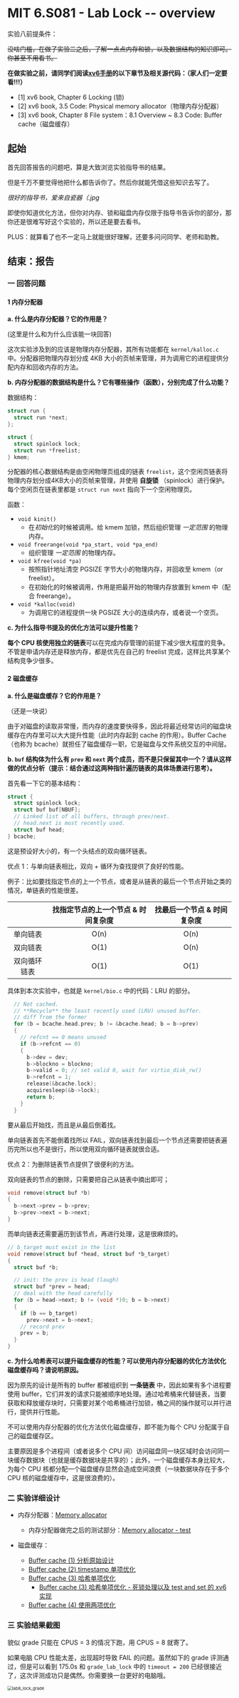 # MIT 6.S081 - Lab Lock -- overview

实验八前提条件：

~~没啥门槛，在做了实验二之后，了解一点点内存和锁，以及数据结构的知识即可。你甚至不用看书。~~

**在做实验之前，请同学们阅读[xv6手册](https://pdos.csail.mit.edu/6.828/2020/xv6/book-riscv-rev1.pdf)的以下章节及相关源代码：（家人们一定要看!!!）**

- [1] xv6 book, Chapter 6 Locking (锁)
- [2] xv6 book, 3.5 Code: Physical memory allocator（物理内存分配器）
- [3] xv6 book, Chapter 8 File system：8.1 Overview ~ 8.3 Code: Buffer cache（磁盘缓存）

## 起始

首先回答报告的问题吧，算是大致浏览实验指导书的结果。

但是千万不要觉得他把什么都告诉你了。然后你就能凭借这些知识去写了。

*很好的指导书，爱来自瓷器（.jpg*

即使你知道优化方法，但你对内存、锁和磁盘内存仅限于指导书告诉你的部分，那你还是很难写好这个实验的，所以还是要去看书。

PLUS：就算看了也不一定马上就能很好理解，还要多问问同学、老师和助教。

## 结束：报告

### 一 回答问题

#### 1 内存分配器

**a. 什么是内存分配器？它的作用是？**

(这里是什么和为什么应该能一块回答)

这次实验涉及到的应该是物理内存分配器，其所有功能都在 `kernel/kalloc.c` 中。分配器把物理内存划分成 4KB 大小的页帧来管理，并为调用它的进程提供分配内存和回收内存的方法。



**b. 内存分配器的数据结构是什么？它有哪些操作（函数），分别完成了什么功能？**

数据结构：

```c
struct run {
  struct run *next;
};

struct {
  struct spinlock lock;
  struct run *freelist;
} kmem;
```

分配器的核心数据结构是由空闲物理页组成的链表 `freelist`，这个空闲页链表将物理内存划分成4KB大小的页帧来管理，并使用 **自旋锁** （spinlock）进行保护。每个空闲页在链表里都是 `struct run next` 指向下一个空闲物理页。

函数：

- `void kinit()`
  - 在*初始化*的时候被调用。给 kmem 加锁，然后组织管理 *一定范围* 的物理内存。
- `void freerange(void *pa_start, void *pa_end)`
  - 组织管理 *一定范围* 的物理内存。
- `void kfree(void *pa)`
  - 按照指针地址清空 PGSIZE 字节大小的物理内存，并回收至 kmem（or freelist）。
  - 在初始化的时候被调用，作用是把最开始的物理内存放置到 kmem 中（配合 freerange）。
- `void *kalloc(void)`
  - 为调用它的进程提供一块 PGSIZE 大小的连续内存，或者说一个空页。

**c. 为什么指导书提及的优化方法可以提升性能？**

**每个 CPU 核使用独立的链表**可以在完成内存管理的前提下减少很大程度的竞争。不管是申请内存还是释放内存，都是优先在自己的 freelist 完成，这样比共享某个结构竞争少很多。

#### 2 磁盘缓存

**a. 什么是磁盘缓存？它的作用是？**

（还是一块说）

由于对磁盘的读取非常慢，而内存的速度要快得多，因此将最近经常访问的磁盘块缓存在内存里可以大大提升性能（此时内存起到 cache 的作用）。Buffer Cache（也称为 bcache）就担任了磁盘缓存一职，它是磁盘与文件系统交互的中间层。



**b. `buf` 结构体为什么有 `prev` 和 `next` 两个成员，而不是只保留其中一个？请从这样做的优点分析（提示：结合通过这两种指针遍历链表的具体场景进行思考）。**

首先看一下它的基本结构：

```c
struct {
  struct spinlock lock;
  struct buf buf[NBUF];
  // Linked list of all buffers, through prev/next.
  // head.next is most recently used.
  struct buf head;
} bcache;
```

这是预设好大小的，有一个头结点的双向循环链表。

优点 1：与单向链表相比，双向 + 循环为查找提供了良好的性能。

例子：比如要找指定节点的上一个节点，或者是从链表的最后一个节点开始之类的情况，单链表的性能很差。

|              | 找指定节点的上一个节点 & 时间复杂度 | 找最后一个节点 & 时间复杂度 |
| :----------: | :---------------------------------: | :-------------------------: |
|   单向链表   |                O(n)                 |            O(n)             |
|   双向链表   |                O(1)                 |            O(n)             |
| 双向循环链表 |                O(1)                 |            O(1)             |

具体到本次实验中，也就是 `kernel/bio.c` 中的代码：LRU 的部分。

```c
  // Not cached.
  // **Recycle** the least recently used (LRU) unused buffer.
  // diff from the former
  for (b = bcache.head.prev; b != &bcache.head; b = b->prev)
  {
    // refcnt == 0 means unused
    if (b->refcnt == 0)
    {
      b->dev = dev;
      b->blockno = blockno;
      b->valid = 0; // set valid 0, wait for virtio_disk_rw()
      b->refcnt = 1;
      release(&bcache.lock);
      acquiresleep(&b->lock);
      return b;
    }
  }
```

要从最后开始找，而且是从最后倒着找。

单向链表首先不能倒着找所以 FAIL，双向链表找到最后一个节点还需要把链表遍历完所以也不是很行，所以使用双向循环链表就很合适。

优点 2：为删除链表节点提供了很便利的方法。

双向链表的节点的删除，只需要把自己从链表中摘出即可；

```c
void remove(struct buf *b)
{
  b->next->prev = b->prev;
  b->prev->next = b->next;
}
```

而单向链表还需要遍历到该节点，再进行处理，这是很麻烦的。

```c
// b_target must exist in the list
void remove(struct buf *head, struct buf *b_target)
{
  struct buf *b;

  // init: the prev is head (laugh)
  struct buf *prev = head;
  // deal with the head carefully
  for (b = head->next; b != (void *)0; b = b->next)
  {
    if (b == b_target)
      prev->next = b->next;
    // record prev
    prev = b;
  }
}
```

**c. 为什么哈希表可以提升磁盘缓存的性能？可以使用内存分配器的优化方法优化磁盘缓存吗？请说明原因。**

因为原先的设计是所有的 buffer 都被组织到 **一条链表** 中，因此如果有多个进程要使用 buffer，它们并发的请求只能被顺序地处理。通过哈希桶来代替链表，当要获取和释放缓存块时，只需要对某个哈希桶进行加锁，桶之间的操作就可以并行进行，提供并行性能。

不可以使用内存分配器的优化方法优化磁盘缓存，即不能为每个 CPU 分配属于自己的磁盘缓存区。

主要原因是多个进程间（或者说多个 CPU 间）访问磁盘同一块区域时会访问同一块缓存数据块（也就是缓存数据块是共享的）；此外，一个磁盘缓存本身比较大，为每个 CPU 核都分配一个磁盘缓存显然会造成空间浪费（一块数据块存在于多个 CPU 核的磁盘缓存中，这是很浪费的）。

### 二 实验详细设计

- 内存分配器：[Memory allocator](https://www.sheniao.top/os/117.html)
  - 内存分配器做完之后的测试部分：[Memory allocator - test](https://www.sheniao.top/os/116.html)

- 磁盘缓存：
  - [Buffer cache (1) 分析原始设计](https://www.sheniao.top/os/120.html)
  - [Buffer cache (2) timestamp 单项优化](https://www.sheniao.top/os/122.html)
  - [Buffer cache (3) 哈希单项优化](https://www.sheniao.top/os/125.html)
    - [Buffer cache (3) 哈希单项优化 - 死锁处理以及 test and set 的 xv6 实现](https://www.sheniao.top/os/127.html)
  - [Buffer cache (4) 使用两项优化](https://www.sheniao.top/os/130.html)

### 三 实验结果截图

貌似 grade 只能在 CPUS = 3 的情况下跑，用 CPUS = 8 就寄了。

如果电脑 CPU 性能太差，出现超时导致 FAIL 的问题。虽然如下的 grade 评测通过，但是可以看到 175.0s 和 `grade_lab_lock` 中的 `timeout = 200` 已经很接近了，这次评测成功只是偶然。你需要换一台更好的电脑哦。

<img src="https://typora-1304621073.cos.ap-guangzhou.myqcloud.com/typora/lab8lock_grade.png" alt="lab8_lock_grade" style="zoom: 67%;" />